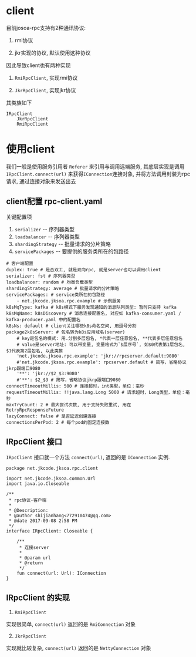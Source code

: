 # client

目前josoa-rpc支持有2种通讯协议:

1. rmi协议

2. jkr实现的协议, 默认使用这种协议

因此导致client也有两种实现

1. `RmiRpcClient`, 实现rmi协议

2. `JkrRpcClient`, 实现jkr协议

其类族如下

```
IRpcClient
	JkrRpcClient
	RmiRpcClient
```

# 使用client

我们一般是使用服务引用者 `Referer` 来引用与调用远端服务, 其底层实现是调用 `IRpcClient.connect(url)` 来获得`IConnection`连接对象, 并将方法调用封装为rpc请求, 通过连接对象来发送出去

## client配置 rpc-client.yaml

关键配置项

1. `serializer` -- 序列器类型
2. `loadbalancer` -- 序列器类型
3. `shardingStrategy` -- 批量请求的分片策略
4. `servicePackages` -- 要提供的服务类所在的包路径

```
# 客户端配置
duplex: true # 是否双工, 就是双向rpc, 就是server也可以调用client
serializer: fst # 序列器类型
loadbalancer: random # 均衡负载类型
shardingStrategy: average # 批量请求的分片策略
servicePackages: # service类所在的包路径
    - net.jkcode.jksoa.rpc.example # 示例服务
k8sMqType: kafka # k8s模式下服务发现通知的消息队列类型: 暂时只支持 kafka
k8sMqName: k8sDiscovery # 消息连接配置名, 对应如 kafka-consumer.yaml / kafka-producer.yaml 中的配置名
k8sNs: default # client关注哪些k8s命名空间, 用逗号分割
package2k8sServer: # 包名转为k8s应用域名(server)
    # key是包名的模式: 用.分割多层包名, *代表一层任意包名, **代表多层任意包名
    # value是server地址: 可以带变量, 变量格式为`$层序号`, 如$0代表第1层包名, $1代表第2层包名, 以此类推
    'net.jkcode.jksoa.rpc.example': 'jkr://rpcserver.default:9080'
    #'net.jkcode.jksoa.rpc.example': rpcserver.default # 简写，省略协议jkrp跟端口9080
    '**': 'jkr://$2_$3:9080'
    #'**': $2_$3 # 简写，省略协议jkrp跟端口9080
connectTimeoutMillis: 500 # 连接超时，int类型，单位：毫秒
requestTimeoutMillis: !!java.lang.Long 5000 # 请求超时，Long类型，单位：毫秒
maxTryCount: 2 # 最大尝试次数, 用于支持失败重试, 用在 RetryRpcResponseFuture
lazyConnect: false # 是否延迟创建连接
connectionsPerPod: 2 # 每个pod的固定连接数
```

## IRpcClient 接口

`IRpcClient` 接口就一个方法 `connect(url)`, 返回的是 `IConnection` 实例.

```
package net.jkcode.jksoa.rpc.client

import net.jkcode.jksoa.common.Url
import java.io.Closeable

/**
 * rpc协议-客户端
 *
 * @Description:
 * @author shijianhang<772910474@qq.com>
 * @date 2017-09-08 2:58 PM
 */
interface IRpcClient: Closeable {

    /**
     * 连接server
     *
     * @param url
     * @return
     */
    fun connect(url: Url): IConnection
}
```

## IRpcClient 的实现

1. `RmiRpcClient`

实现很简单, `connect(url)` 返回的是 `RmiConnection` 对象

2. `JkrRpcClient`

实现就比较复杂, `connect(url)` 返回的是 `NettyConnection` 对象
